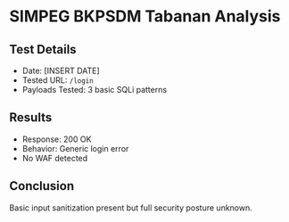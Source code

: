 # SIMPEG BKPSDM Tabanan Analysis

## Test Details
- Date: [INSERT DATE]
- Tested URL: `/login`
- Payloads Tested: 3 basic SQLi patterns

## Results
- Response: 200 OK
- Behavior: Generic login error
- No WAF detected

## Conclusion
Basic input sanitization present but full security posture unknown.
